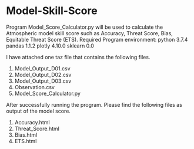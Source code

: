 # Model-Skill-Score
Program Model_Score_Calculator.py will be used to calculate the Atmospheric model skill score such as Accuracy, Threat Score, Bias, Equitable Threat Score (ETS).
Required Program environment:
python 3.7.4
pandas 1.1.2
plotly 4.10.0
sklearn 0.0

I have attached one taz file that contains the following files.
1) Model_Output_D01.csv
2) Model_Output_D02.csv
3) Model_Output_D03.csv
4) Observation.csv
5) Model_Score_Calculator.py

After successfully running the program. Please find the following files as output of the model score.
1) Accuracy.html
2) Threat_Score.html
3) Bias.html
4) ETS.html
